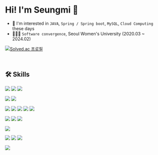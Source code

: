 # Hi! I'm Seungmi 👋 
- 🌱 I'm interested in `JAVA`, `Spring / Spring boot`, `MySQL`, `Cloud Computing` these days
- 👩🏻‍🎓 `Software convergence`, Seoul Women's University (2020.03 ~ 2024.02)

[![Solved.ac
프로필](http://mazassumnida.wtf/api/v2/generate_badge?boj=rosy3110)](https://solved.ac/rosy3110) 

</br>

## 🛠️ Skills
![](https://img.shields.io/badge/Java-007396?style=flat-square&logo=Java&logoColor=white)
![](https://img.shields.io/badge/spring-6DB33F?style=flat-square&logo=spring&logoColor=white)
![](https://img.shields.io/badge/springboot-6DB33F?style=flat-square&logo=springboot&logoColor=white)

![](https://img.shields.io/badge/mysql-4479A1?style=flat-square&logo=mysql&logoColor=white)
![](https://img.shields.io/badge/redis-DC382D?style=flat-square&logo=redis&logoColor=white)

![](https://img.shields.io/badge/amazonaws-232F3E?style=flat-square&logo=amazonaws&logoColor=white)
![](https://img.shields.io/badge/amazonec2-FF9900?style=flat-square&logo=amazonec2&logoColor=white)
![](https://img.shields.io/badge/amazons3-569A31?style=flat-square&logo=amazons3&logoColor=white)
![](https://img.shields.io/badge/amazonrds-527FFF?style=flat-square&logo=amazonrds&logoColor=white)
![](https://img.shields.io/badge/amazonroute53-8C4FFF?style=flat-square&logo=amazonroute53&logoColor=white)

![](https://img.shields.io/badge/git-F05032?style=flat-square&logo=git&logoColor=white)
![](https://img.shields.io/badge/github-181717?style=flat-square&logo=github&logoColor=white)
![](https://img.shields.io/badge/githubactions-2088FF?style=flat-square&logo=githubactions&logoColor=white)

![](https://img.shields.io/badge/docker-2496ED?style=flat-square&logo=docker&logoColor=white)

![](https://img.shields.io/badge/notion-000000?style=flat-square&logo=notion&logoColor=white)
![](https://img.shields.io/badge/slack-4A154B?style=flat-square&logo=slack&logoColor=white)
![](https://img.shields.io/badge/jira-0052CC?style=flat-square&logo=jira&logoColor=white)

![](https://img.shields.io/badge/intellijidea-000000?style=flat-square&logo=intellijidea&logoColor=white)




